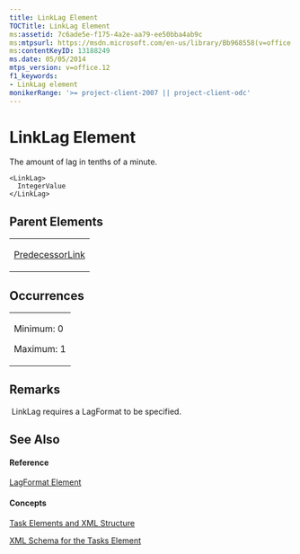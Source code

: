 ```yaml
---
title: LinkLag Element
TOCTitle: LinkLag Element
ms:assetid: 7c6ade5e-f175-4a2e-aa79-ee50bba4ab9c
ms:mtpsurl: https://msdn.microsoft.com/en-us/library/Bb968558(v=office.12)
ms:contentKeyID: 13188249
ms.date: 05/05/2014
mtps_version: v=office.12
f1_keywords:
- LinkLag element
monikerRange: '>= project-client-2007 || project-client-odc'
---
```


# LinkLag Element




The amount of lag in tenths of a minute.

    <LinkLag>
      IntegerValue
    </LinkLag>

## Parent Elements

<table>
<colgroup>
<col style="width: 100%" />
</colgroup>
<tbody>
<tr class="odd">
<td><p><a href="bb968712(v=office.12).md">PredecessorLink</a></p></td>
</tr>
</tbody>
</table>

## Occurrences

<table>
<colgroup>
<col style="width: 100%" />
</colgroup>
<tbody>
<tr class="odd">
<td><p>Minimum: 0</p>
<p>Maximum: 1</p></td>
</tr>
</tbody>
</table>

## Remarks

 LinkLag requires a LagFormat to be specified.

## See Also

#### Reference

[LagFormat Element](bb968698\(v=office.12\).md)

#### Concepts

[Task Elements and XML Structure](bb968475\(v=office.12\).md)

[XML Schema for the Tasks Element](bb968415\(v=office.12\).md)

